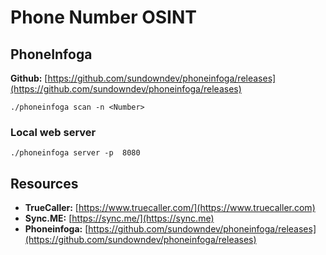 # Phone Number OSINT

## PhoneInfoga

**Github:** [https://github.com/sundowndev/phoneinfoga/releases](https://github.com/sundowndev/phoneinfoga/releases)

```
./phoneinfoga scan -n <Number>
```


### Local web server

```
./phoneinfoga server -p  8080
```

## Resources

* **TrueCaller:** [https://www.truecaller.com/](https://www.truecaller.com)
* **Sync.ME:** [https://sync.me/](https://sync.me)
* **Phoneinfoga:** [https://github.com/sundowndev/phoneinfoga/releases](https://github.com/sundowndev/phoneinfoga/releases)
